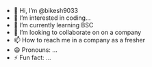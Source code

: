 - 👋 Hi, I’m @bikesh9033
- 👀 I’m interested in coding...
- 🌱 I’m currently learning BSC
- 💞️ I’m looking to collaborate on on a company
- 📫 How to reach me in a company as a fresher
- 😄 Pronouns: ...
- ⚡ Fun fact: ...

<!---
bikesh9033/bikesh9033 is a ✨ special ✨ repository because its `README.md` (this file) appears on your GitHub profile.
You can click the Preview link to take a look at your changes.
--->
